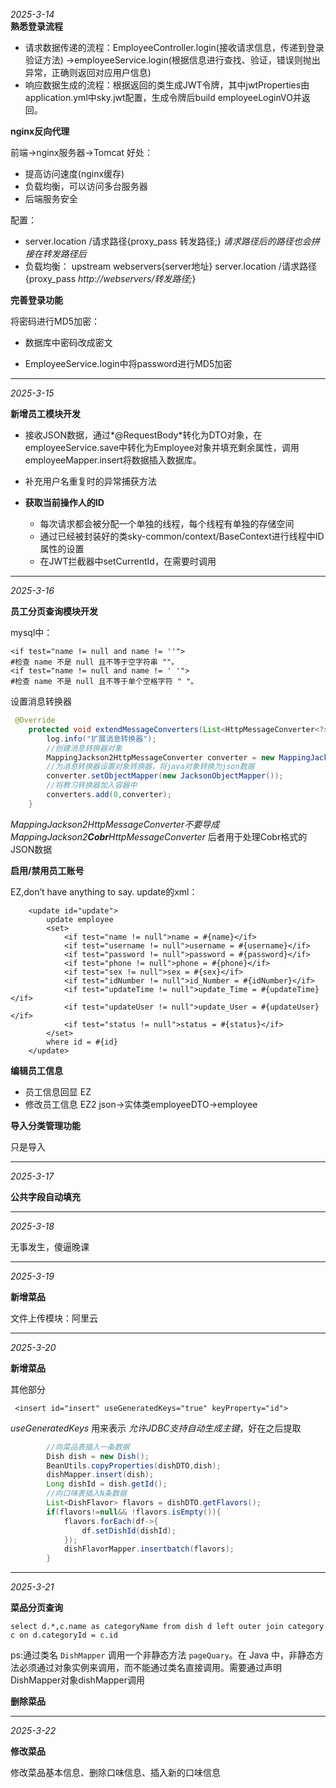 *2025-3-14*  
**熟悉登录流程**  

- 请求数据传递的流程：EmployeeController.login(接收请求信息，传递到登录验证方法) ->employeeService.login(根据信息进行查找、验证，错误则抛出异常，正确则返回对应用户信息)  
- 响应数据生成的流程：根据返回的类生成JWT令牌，其中jwtProperties由application.yml中sky.jwt配置，生成令牌后build employeeLoginVO并返回。

**nginx反向代理**

前端->nginx服务器->Tomcat
好处：

- 提高访问速度(nginx缓存)
- 负载均衡，可以访问多台服务器
- 后端服务安全

配置：

- server.location /请求路径{proxy_pass  转发路径;}  *请求路径后的路径也会拼接在转发路径后*
- 负载均衡：
	upstream webservers{server地址}
	server.location /请求路径{proxy_pass  *http://webservers/转发路径;*}

**完善登录功能**

将密码进行MD5加密：

- 数据库中密码改成密文

- EmployeeService.login中将password进行MD5加密


----

*2025-3-15*

**新增员工模块开发**

- 接收JSON数据，通过*@RequestBody*转化为DTO对象，在employeeService.save中转化为Employee对象并填充剩余属性，调用employeeMapper.insert将数据插入数据库。

- 补充用户名重复时的异常捕获方法

- **获取当前操作人的ID**
	- 每次请求都会被分配一个单独的线程，每个线程有单独的存储空间
	- 通过已经被封装好的类sky-common/context/BaseContext进行线程中ID属性的设置
	- 在JWT拦截器中setCurrentId，在需要时调用

----

*2025-3-16*

**员工分页查询模块开发**

mysql中：

```mysql
<if test="name != null and name != ''"> 
#检查 name 不是 null 且不等于空字符串 ""。
<if test="name != null and name != ' '"> 
#检查 name 不是 null 且不等于单个空格字符 " "。
```

设置消息转换器

```java
 @Override
    protected void extendMessageConverters(List<HttpMessageConverter<?>> converters) {
        log.info("扩展消息转换器");
        //创建消息转换器对象
        MappingJackson2HttpMessageConverter converter = new MappingJackson2HttpMessageConverter();
        //为消息转换器设置对象转换器，将java对象转换为json数据
        converter.setObjectMapper(new JacksonObjectMapper());
        //将教习转换器加入容器中
        converters.add(0,converter);
    }
```

*MappingJackson2HttpMessageConverter不要导成MappingJackson2**Cobr**HttpMessageConverter*
后者用于处理Cobr格式的JSON数据

**启用/禁用员工账号**

EZ,don’t have anything to say.
update的xml：

```mysql
    <update id="update">
        update employee
        <set>
            <if test="name != null">name = #{name}</if>
            <if test="username != null">username = #{username}</if>
            <if test="password != null">password = #{password}</if>
            <if test="phone != null">phone = #{phone}</if>
            <if test="sex != null">sex = #{sex}</if>
            <if test="idNumber != null">id_Number = #{idNumber}</if>
            <if test="updateTime != null">update_Time = #{updateTime}</if>
            <if test="updateUser != null">update_User = #{updateUser}</if>
            <if test="status != null">status = #{status}</if>
        </set>
        where id = #{id}
    </update>
```

**编辑员工信息**

- 员工信息回显 EZ
- 修改员工信息 EZ2 json->实体类employeeDTO->employee

**导入分类管理功能**

只是导入

----

*2025-3-17*

**公共字段自动填充**

----

*2025-3-18*

无事发生，傻逼晚课

----

*2025-3-19*

**新增菜品**

文件上传模块：阿里云

----

*2025-3-20*

**新增菜品**

其他部分

```mysql
 <insert id="insert" useGeneratedKeys="true" keyProperty="id">
```

*useGeneratedKeys* 用来表示 *允许JDBC支持自动生成主键*，好在之后提取

```java
		//向菜品表插入一条数据
        Dish dish = new Dish();
        BeanUtils.copyProperties(dishDTO,dish);
        dishMapper.insert(dish);
        Long dishId = dish.getId();
        //向口味表插入N条数据
        List<DishFlavor> flavors = dishDTO.getFlavors();
        if(flavors!=null&& !flavors.isEmpty()){
            flavors.forEach(df->{
                df.setDishId(dishId);
            });
            dishFlavorMapper.insertbatch(flavors);
        }
```

----

*2025-3-21*

**菜品分页查询**

```mysql
select d.*,c.name as categoryName from dish d left outer join category c on d.categoryId = c.id
```

ps:通过类名 `DishMapper` 调用一个非静态方法 `pageQuary`。在 Java 中，非静态方法必须通过对象实例来调用，而不能通过类名直接调用。需要通过声明DishMapper对象dishMapper调用

**删除菜品**

---

*2025-3-22*

**修改菜品**

修改菜品基本信息、删除口味信息、插入新的口味信息



